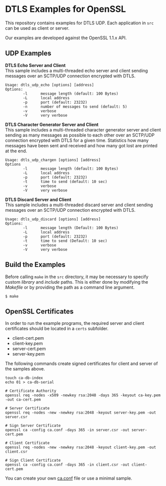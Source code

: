 # DTLS Examples for OpenSSL
This repository contains examples for DTLS UDP.
Each application in `src` can be used as client or server.

Our examples are developed against the OpenSSL 1.1.x API.

## UDP Examples
**DTLS Echo Server and Client**  
This sample includes a multi-threaded echo server and client sending messages over an SCTP/UDP connection encrypted with DTLS.

```
Usage: dtls_udp_echo [options] [address]
Options:
        -l      message length (default: 100 Bytes)
        -L      local address
        -p      port (default: 23232)
        -n      number of messages to send (default: 5)
        -v      verbose
        -V      very verbose
```

**DTLS Character Generator Server and Client**  
This sample includes a multi-threaded character generator server and client sending as many messages as possible to each other over an SCTP/UDP connection encrypted with DTLS for a given time.
Statistics how many messages have been sent and received and how many got lost are printed at the end.

```
Usage: dtls_udp_chargen [options] [address]
Options
        -l      message length (default: 100 Bytes)
        -L      local address
        -p      port (default: 23232)
        -t      time to send (default: 10 sec)
        -v      verbose
        -V      very verbose
```

**DTLS Discard Server and Client**  
This sample includes a multi-threaded discard server and client sending messages over an SCTP/UDP connection encrypted with DTLS.

```
Usage: dtls_udp_discard [options] [address]
Options:
        -l      message length (Default: 100 Bytes)
        -L      local address
        -p      port (default: 23232)
        -t      time to send (Default: 10 sec)
        -v      verbose
        -V      very verbose
```

## Build the Examples
Before calling `make` in the `src` directory, it may be necessary to specify custom *library* and *include* paths.
This is either done by modifying the *Makefile* or by providing the path as a command line argument.

```
$ make
```

## OpenSSL Certificates
In order to run the example programs, the required server and client certificates should be located in a `certs` subfolder.
* client-cert.pem
* client-key.pem
* server-cert.pem
* server-key.pem

The following commands create signed certificates for client and server of the samples above.
```
touch ca-db-index
echo 01 > ca-db-serial

# Certificate Authority
openssl req -nodes -x509 -newkey rsa:2048 -days 365 -keyout ca-key.pem -out ca-cert.pem

# Server Certificate
openssl req -nodes -new -newkey rsa:2048 -keyout server-key.pem -out server.csr

# Sign Server Certificate
openssl ca -config ca.conf -days 365 -in server.csr -out server-cert.pem

# Client Certificate
openssl req -nodes -new -newkey rsa:2048 -keyout client-key.pem -out client.csr

# Sign Client Certificate
openssl ca -config ca.conf -days 365 -in client.csr -out client-cert.pem
```

You can create your own [ca.conf](ca.conf) file or use a minimal sample.


